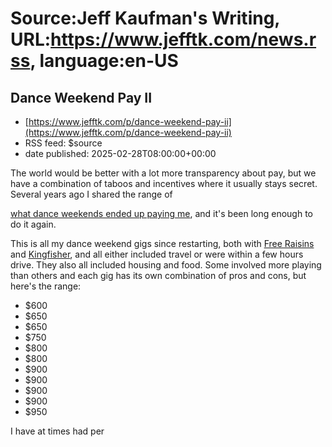 # Source:Jeff Kaufman's Writing, URL:https://www.jefftk.com/news.rss, language:en-US

## Dance Weekend Pay II
 - [https://www.jefftk.com/p/dance-weekend-pay-ii](https://www.jefftk.com/p/dance-weekend-pay-ii)
 - RSS feed: $source
 - date published: 2025-02-28T08:00:00+00:00

<p><span>

The world would be better with a lot more transparency about pay, but
we have a combination of taboos and incentives where it usually stays
secret.  Several years ago I shared the range of </span>

<a href="https://www.jefftk.com/p/how-much-do-dance-weekends-pay">what
dance weekends ended up paying me</a>, and it's been long enough to do
it again.



<p>

This is all my dance weekend gigs since restarting, both with <a href="https://www.freeraisins.com/">Free Raisins</a> and <a href="https://www.kingfisherband.com/">Kingfisher</a>, and all either
included travel or were within a few hours drive.  They also all
included housing and food.  Some involved more playing than
others and each gig has its own combination of pros and cons,
but here's the range:

</p>

<p>

</p>

<ul>
<li>$600
</li>
<li>$650
</li>
<li>$650
</li>
<li>$750
</li>
<li>$800
</li>
<li>$800
</li>
<li>$900
</li>
<li>$900
</li>
<li>$900
</li>
<li>$900
</li>
<li>$950
</li>
</ul>



<p>

I have at times had per

